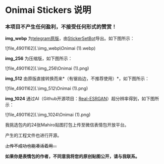 # Onimai Stickers 说明

### 本项目不产生任何盈利，不接受任何形式的赞赏！

**img_webp** 为[telegram原版](https://t.me/addstickers/ONIICHANWAOSHIMAISub)，由[StickerSetBot](https://github.com/phoenixlzx/telegram-stickerimage-bot)导出。如下图所示：

![file_4901162](.\img_webp\Onimai (1).webp)

**img_256** 为压缩版，如下图所示：

![file_4901162](.\img_256\Onimai (1).png)

**img_512** 由原版直接转换而来*（有锯齿边，不推荐使用）*，如下图所示：

![file_4901162](.\img_512\Onimai (1).png)

**img_1024** 通过AI（Github开源项目：[Real-ESRGAN](https://github.com/xinntao/Real-ESRGAN)）超分辨率得到，如下图所示：

![file_4901162](.\img_1024\Onimai (1).png)

我挑选包内的24张Mahiro贴图打包上传至微信表情包开放平台。

产生的工程文件也进行开源。

~~上传不成功也能凑活着用...~~



**如果你是表情包的作者，不同意我将您的原创贴图公开，请与我联系。**
